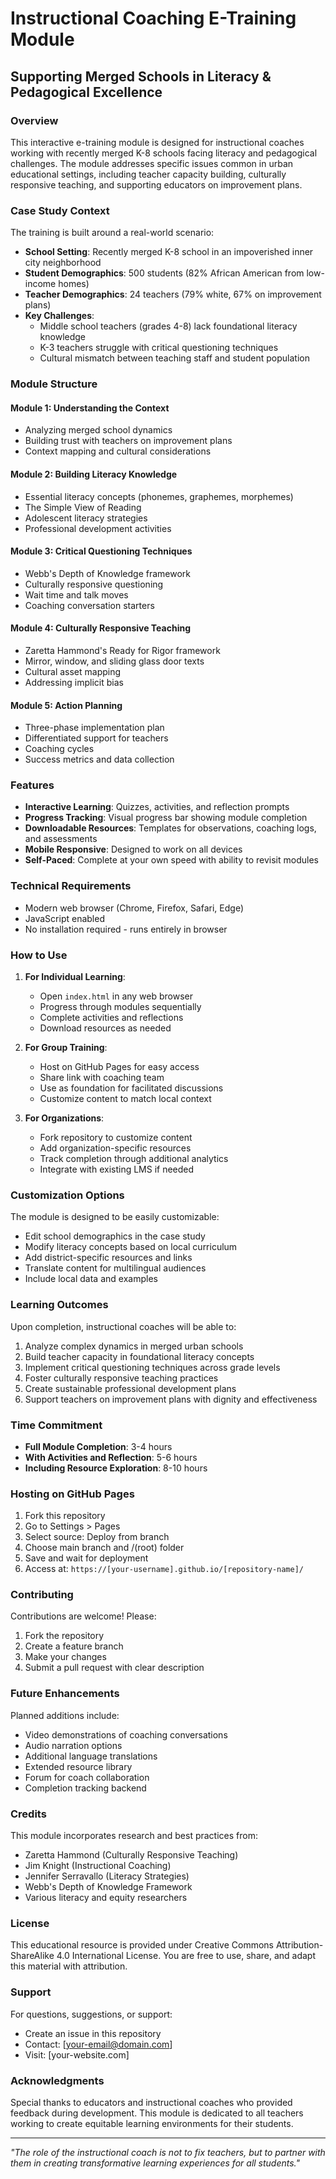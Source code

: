 # Instructional Coaching E-Training Module
## Supporting Merged Schools in Literacy & Pedagogical Excellence

### Overview
This interactive e-training module is designed for instructional coaches working with recently merged K-8 schools facing literacy and pedagogical challenges. The module addresses specific issues common in urban educational settings, including teacher capacity building, culturally responsive teaching, and supporting educators on improvement plans.

### Case Study Context
The training is built around a real-world scenario:
- **School Setting**: Recently merged K-8 school in an impoverished inner city neighborhood
- **Student Demographics**: 500 students (82% African American from low-income homes)
- **Teacher Demographics**: 24 teachers (79% white, 67% on improvement plans)
- **Key Challenges**:
  - Middle school teachers (grades 4-8) lack foundational literacy knowledge
  - K-3 teachers struggle with critical questioning techniques
  - Cultural mismatch between teaching staff and student population

### Module Structure

#### Module 1: Understanding the Context
- Analyzing merged school dynamics
- Building trust with teachers on improvement plans
- Context mapping and cultural considerations

#### Module 2: Building Literacy Knowledge
- Essential literacy concepts (phonemes, graphemes, morphemes)
- The Simple View of Reading
- Adolescent literacy strategies
- Professional development activities

#### Module 3: Critical Questioning Techniques
- Webb's Depth of Knowledge framework
- Culturally responsive questioning
- Wait time and talk moves
- Coaching conversation starters

#### Module 4: Culturally Responsive Teaching
- Zaretta Hammond's Ready for Rigor framework
- Mirror, window, and sliding glass door texts
- Cultural asset mapping
- Addressing implicit bias

#### Module 5: Action Planning
- Three-phase implementation plan
- Differentiated support for teachers
- Coaching cycles
- Success metrics and data collection

### Features
- **Interactive Learning**: Quizzes, activities, and reflection prompts
- **Progress Tracking**: Visual progress bar showing module completion
- **Downloadable Resources**: Templates for observations, coaching logs, and assessments
- **Mobile Responsive**: Designed to work on all devices
- **Self-Paced**: Complete at your own speed with ability to revisit modules

### Technical Requirements
- Modern web browser (Chrome, Firefox, Safari, Edge)
- JavaScript enabled
- No installation required - runs entirely in browser

### How to Use
1. **For Individual Learning**: 
   - Open `index.html` in any web browser
   - Progress through modules sequentially
   - Complete activities and reflections
   - Download resources as needed

2. **For Group Training**:
   - Host on GitHub Pages for easy access
   - Share link with coaching team
   - Use as foundation for facilitated discussions
   - Customize content to match local context

3. **For Organizations**:
   - Fork repository to customize content
   - Add organization-specific resources
   - Track completion through additional analytics
   - Integrate with existing LMS if needed

### Customization Options
The module is designed to be easily customizable:
- Edit school demographics in the case study
- Modify literacy concepts based on local curriculum
- Add district-specific resources and links
- Translate content for multilingual audiences
- Include local data and examples

### Learning Outcomes
Upon completion, instructional coaches will be able to:
1. Analyze complex dynamics in merged urban schools
2. Build teacher capacity in foundational literacy concepts
3. Implement critical questioning techniques across grade levels
4. Foster culturally responsive teaching practices
5. Create sustainable professional development plans
6. Support teachers on improvement plans with dignity and effectiveness

### Time Commitment
- **Full Module Completion**: 3-4 hours
- **With Activities and Reflection**: 5-6 hours
- **Including Resource Exploration**: 8-10 hours

### Hosting on GitHub Pages
1. Fork this repository
2. Go to Settings > Pages
3. Select source: Deploy from branch
4. Choose main branch and /(root) folder
5. Save and wait for deployment
6. Access at: `https://[your-username].github.io/[repository-name]/`

### Contributing
Contributions are welcome! Please:
1. Fork the repository
2. Create a feature branch
3. Make your changes
4. Submit a pull request with clear description

### Future Enhancements
Planned additions include:
- Video demonstrations of coaching conversations
- Audio narration options
- Additional language translations
- Extended resource library
- Forum for coach collaboration
- Completion tracking backend

### Credits
This module incorporates research and best practices from:
- Zaretta Hammond (Culturally Responsive Teaching)
- Jim Knight (Instructional Coaching)
- Jennifer Serravallo (Literacy Strategies)
- Webb's Depth of Knowledge Framework
- Various literacy and equity researchers

### License
This educational resource is provided under Creative Commons Attribution-ShareAlike 4.0 International License. You are free to use, share, and adapt this material with attribution.

### Support
For questions, suggestions, or support:
- Create an issue in this repository
- Contact: [your-email@domain.com]
- Visit: [your-website.com]

### Acknowledgments
Special thanks to educators and instructional coaches who provided feedback during development. This module is dedicated to all teachers working to create equitable learning environments for their students.

---

*"The role of the instructional coach is not to fix teachers, but to partner with them in creating transformative learning experiences for all students."*